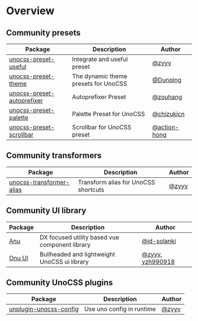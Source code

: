 # Overview

## Community presets

| Package    | Description | Author  |
| --------   | -------     | ------- |
| [unocss-preset-useful](https://github.com/unpreset/unocss-preset-useful) | Integrate and useful preset | [@zyyv](https://github.com/zyyv) |
| [unocss-preset-theme](https://github.com/unpreset/unocss-preset-theme) | The dynamic theme presets for UnoCSS | [@Dunqing](https://github.com/Dunqing) |
| [unocss-preset-autoprefixer](https://github.com/unpreset/unocss-preset-autoprefixer) | Autoprefixer Preset | [@zouhang](https://github.com/zouhangwithsweet) |
| [unocss-preset-palette](https://github.com/unpreset/unocss-preset-palette) | Palette Preset for UnoCSS | [@chizukicn](https://github.com/chizukicn) |
| [unocss-preset-scrollbar](https://github.com/unpreset/unocss-preset-scrollbar) | Scrollbar for UnoCSS preset | [@action-hong](https://github.com/action-hong) |


## Community transformers

| Package    | Description | Author  |
| --------   | -------     | ------- |
| [unocss-transformer-alias](https://github.com/unpreset/unocss-transformer-alias) | Transform alias for UnoCSS shortcuts | [@zyyv](https://github.com/zyyv) |


## Community UI library

| Package    | Description | Author  |
| --------   | -------     | ------- |
| [Anu](https://github.com/jd-solanki/anu) | DX focused utility based vue component library | [@jd-solanki](https://github.com/jd-solanki) |
| [Onu UI](https://github.com/onu-ui/onu-ui) | Bullheaded and lightweight UnoCSS ui library | [@zyyv](https://github.com/zyyv), [yzh990918](https://github.com/yzh990918) |


## Community UnoCSS plugins

| Package    | Description | Author  |
| --------   | -------     | ------- |
| [unplugin-unocss-config](https://github.com/zyyv/unplugin-unocss-config) | Use uno config in runtime | [@zyyv](https://github.com/zyyv) |
